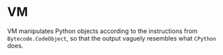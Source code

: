 # VM

VM manipulates Python objects according to the instructions from `Bytecode.CodeObject`, so that the output vaguely resembles what `CPython` does.

